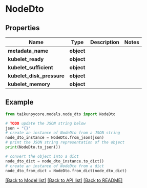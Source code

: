 # NodeDto


## Properties

Name | Type | Description | Notes
------------ | ------------- | ------------- | -------------
**metadata_name** | **object** |  | 
**kubelet_ready** | **object** |  | 
**kubelet_sufficient** | **object** |  | 
**kubelet_disk_pressure** | **object** |  | 
**kubelet_memory** | **object** |  | 

## Example

```python
from taikunpycore.models.node_dto import NodeDto

# TODO update the JSON string below
json = "{}"
# create an instance of NodeDto from a JSON string
node_dto_instance = NodeDto.from_json(json)
# print the JSON string representation of the object
print(NodeDto.to_json())

# convert the object into a dict
node_dto_dict = node_dto_instance.to_dict()
# create an instance of NodeDto from a dict
node_dto_from_dict = NodeDto.from_dict(node_dto_dict)
```
[[Back to Model list]](../README.md#documentation-for-models) [[Back to API list]](../README.md#documentation-for-api-endpoints) [[Back to README]](../README.md)


